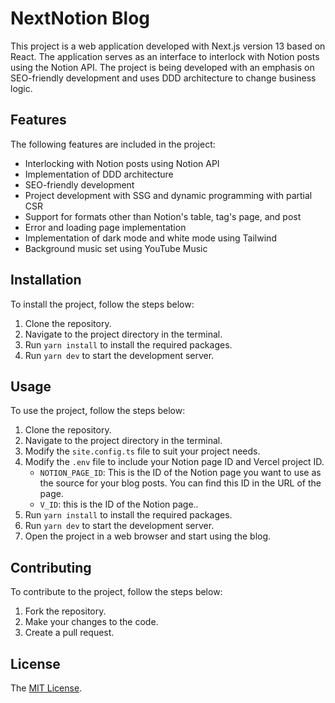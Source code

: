 # NextNotion Blog

This project is a web application developed with Next.js version 13 based on React. The application serves as an interface to interlock with Notion posts using the Notion API. The project is being developed with an emphasis on SEO-friendly development and uses DDD architecture to change business logic.

## Features

The following features are included in the project:

- Interlocking with Notion posts using Notion API
- Implementation of DDD architecture
- SEO-friendly development
- Project development with SSG and dynamic programming with partial CSR
- Support for formats other than Notion's table, tag's page, and post
- Error and loading page implementation
- Implementation of dark mode and white mode using Tailwind
- Background music set using YouTube Music

## Installation

To install the project, follow the steps below:

1. Clone the repository.
2. Navigate to the project directory in the terminal.
3. Run `yarn install` to install the required packages.
4. Run `yarn dev` to start the development server.

## Usage

To use the project, follow the steps below:

1. Clone the repository.
2. Navigate to the project directory in the terminal.
3. Modify the `site.config.ts` file to suit your project needs.
4. Modify the `.env` file to include your Notion page ID and Vercel project ID.
   - `NOTION_PAGE_ID`: This is the ID of the Notion page you want to use as the source for your blog posts. You can find this ID in the URL of the page.
   - `V_ID`: this is the ID of the Notion page..
5. Run `yarn install` to install the required packages.
6. Run `yarn dev` to start the development server.
7. Open the project in a web browser and start using the blog.

## Contributing

To contribute to the project, follow the steps below:

1. Fork the repository.
2. Make your changes to the code.
3. Create a pull request.

## License

The [MIT License](LICENSE).


<!-- ## License

This project is licensed under the [MIT license](https://opensource.org/licenses/MIT). -->
